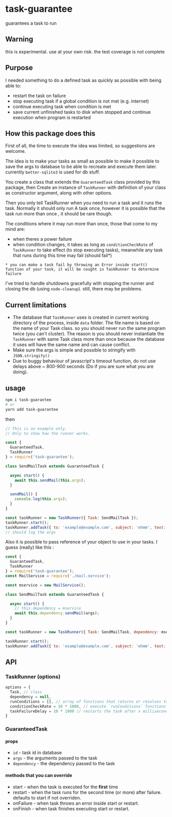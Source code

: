 # task-guarantee

guarantees a task to run

## Warning

this is experimental. use at your own risk. the test coverage is not complete

## Purpose

I needed something to do a defined task as quickly as possible with being able to:

* restart the task on failure
* stop executing task if a global condition is not met (e.g. internet)
* continue executing task when condition is met
* save current unfinished tasks to disk when stopped and continue execution when program is restarted

## How this package does this

First of all, the time to execute the idea was limited, so suggestions are welcome.

The idea is to make your tasks as small as possible to make it possible to save the args to database to be able to recreate and execute them later. currently `better-sqlite3` is used for db stuff.

You create a class that extends the `GuaranteedTask` class provided by this package, then Create an instance of `TaskRunner` with definition of your class as constructor argument, along with other options.

Then you only tell TaskRunner when you need to run a task and it runs the task. Normally it should only run A task once, however it is possible that the task run more than once , it should be rare though.

The conditions where it may run more than once, those that come to my mind are:

* when theres a power failure
* when condition changes, it takes as long as `conditionCheckRate` of `TaskRunner` to take effect (to stop executing tasks), meanwhile any task that runs during this time may fail (should fail*)

`* you can make a task fail by throwing an Error inside start() function of your task, it will be cought in TaskRunner to determine failure`

I've tried to handle shutdowns gracefully with stopping the runner and closing the db (using `node-cleanup`). still, there may be problems.

## Current limitations

* The database that `TaskRunner` uses is created in current working directory of the process, inside `data` folder. The file name is based on the name of your Task class. so you should never run the same program twice (you can't cluster). The reason is you should never instantiate the `TaskRunner` with same Task class more than once because the database it uses will have the same name and can cause conflict.
* Make sure the args is simple and possible to stringify with `JSON.stringify()`
* Due to buggy behaviour of javascript's timeout function, do not use delays above ~ 800-900 seconds (Do if you are sure what you are doing).

## usage

```bash
npm i task-guarantee
# or
yarn add task-guarantee
```

then
```js
// This is an example only.
// Only to show how the runner works.

const {
  GuaranteedTask,
  TaskRunner
} = require('task-guarantee');

class SendMailTask extends GuaranteedTask {

  async start() {
    await this.sendMail(this.args);
  }

  sendMail() {
    console.log(this.args);
  }
}

const taskRunner = new TaskRunner({ Task: SendMailTask });
taskRunner.start();
taskRunner.addTask({ to: 'example@example.com', subject: 'ehmm', text: 'nothing' });
// should log the args
```

Also it is possible to pass reference of your object to use in your tasks. I guess (really) like this :

```js
const {
  GuaranteedTask,
  TaskRunner
} = require('task-guarantee');
const MailService = require('./mail.service');

const mservice = new MailService();

class SendMailTask extends GuaranteedTask {

  async start() {
    // this.dependency = mservice
    await this.dependency.sendMail(args);
  }
}

const taskRunner = new TaskRunner({ Task: SendMailTask, dependency: mservice });

taskRunner.start();
taskRunner.addTask({ to: 'example@example.com', subject: 'ehmm', text: 'nothing' });
```

## API

### TaskRunner (options)

```js
options = {
  Task, // class
  dependency = null,
  runConditions = [], // array of functions that returns or resolves to true or false (global run condition , e.g. internet)
  conditionCheckRate = 10 * 1000, // execute `runConditions` functions every x milliseconds
  taskFailureDelay = 10 * 1000 // restarts the task after x milliseconds after failure
}
```

### GuaranteedTask

#### props

* `id` - task id in database
* `args` - the arguments passed to the task
* `dependency` - the dependency passed to the task

#### methods that you can override

* start - when the task is executed for the **first** time
* restart - when the task runs for the second time (or more) after failure. defaults to start if not overriden.
* onFailure - when task throws an error inside start or restart.
* onFinish - when task finishes executing start or restart.
  